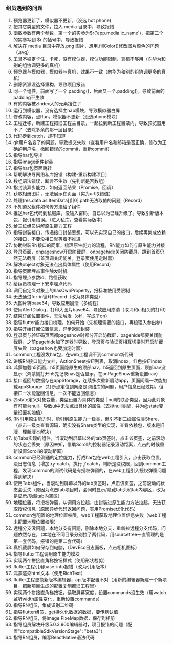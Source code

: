 ### 组员遇到的问题

1. 预览器更新了，模似器不更新，(没选 hot phone)
2. 把其它类型的文件，拉入 media 目录中，导致报错
3. 函数参数有两个参数，第一个的实参为$r('app.media.ic_name')，把第二个的实参写到 $r 的括号中，导致报错
4. 解决在 media 目录中存放.png 图片，想用.fillColor()修改图片颜色的问题（.svg）
5. 工具不稳定卡住，卡死，没有模似器，模似功能限制，真机不够用（向华为和别的组协调更多的真机）
6. 预览器与模似器，模似器与真机，效果不一致（向华为和别的组协调更多的真机）
7. 删除资源没选择重构，导致项目报错
8. 同一个组件，前面写了一个.padding()，后面又一个.padding()，导致前面的padding不生效
9. 有的内容被zIndex大的元素挡住了
10. 运行到模似器，没有选择主hap模块，导致模似器白屏
11. 修改内容，点Run，模似器不更新（没选phone模块）
12. 工程迁移，新建工程把旧工程主目录，一起拉到新工程目录内，导致预览器用不了（去除多余的那一层目录）
13. 代码走到catch，却不知道
14. git用户名变了的问题，导致提交失败（查看用户名和邮箱是否正确，修改为正确的用户名，撤回错误的commit，重新commit）
15. 指导har包导出
16. 指导image组件封装
17. 指导har包页面跳转
18. 帮助解决导网络私库报错（构建-重新构建项目）
19. 数组语法错误，断言不生效（先判断是否数组）
20. 指封装异步能力，如何返回结果（Promise，回调）
21. 获取相册图片，无法展示在页面（实为url取错值）
22. 处理(res.data as ItemData[])[0].path无法取值的问题（Record）
23. 不知道父组件如何传方法给子组件
24. 推送har包代码到私服库，没输入密码，自已以为已经升级了。导致引新版本包，报引用错误。（进入私库，查看实际版本）
25. 给三位组员讲解原生能力工程
26. 指导封装接口，传递接口封装思想，可以先实现自己的接口，后续再集成依赖的接口，不要没接口就等着不推进
27. 协助封装RN接口的同事，梳理原生能力的流程，RN能力如何与原生能力对接
28. 登录页面，onpageshow开启防截屏，onpagehide关闭防截屏，跳到首页仍然无法截屏（首页调关闭能关，登录页使用定时器）
29. 解决object对象无法点出具体属性（使用Record）
30. 指导页面埋点事件触发时机
31. 指导埋点参数id、路径获取
32. 给组员梳理一下安卓埋点代码
33. 调用自定义对象上的hasOwnProperty，报标准使用受限制
34. 无法通过for-in循环Record（改为具体类型）
35. 大图片转base64，导致应用崩溃（多线程）
36. 使用AlertDialog，打印大图片base64，导致应用崩溃（取消和ui相关的打印）
37. 结束订阅位置事件，无法触发（off，写成了on）
38. 指导flutter能力接口梳理，如何开始（先梳理需要的接口，再梳理入参出参）
39. 指导开始订阅位置信息，异步返回封装
40. 登录页与验证码页面都pageshow时都分开启防截屏，pagehide都要关闭防截屏，之前pagehide加了定器时导致，登录页与验证页相互切换时开启防截屏失败（pageshow也要加定时器）
41. common工程没发har包，在web工程调不到common新代码
42. 讲解RN接口能力文档，ActionSheet按钮列表，取消index，红色按钮index
43. 鸿蒙加载h5页面，h5页面隐原生的顶部nav，h5返回到原生页面，顶部nav没显示（鸿蒙侧打开h5先记录nav是否显示，在onPageShow重新设置nav）
44. 接口返回的数据存在appStorage，连续多次重新启动app，页面间隔一次能加载appStorage（打断点定位到网络是网络库的问题，用户信息已经过期，但接口一次能返回信息，一次不能返回信息）
45. @state定义对象变量，类型设置为具体的类型 | null的联合类型，因为此对象有可能为null，导致ui中无法点出具体的属性（去掉null类型，并为@state变量设置初始值）
46. RN引用原生能力时，能引到原生能力一级类，但引不到二级属性类Share，（点击一级类查看源码，确实没有Share类型的实现，查看依赖包，版本是旧版，理新版本解决）
47. 仿Tabs实现的组件，当滚动到屏幕以外的tab页签时，点击该页签，之前滚动的状态会丢失（原因未知，借助Scroll的控制器记录滚动距离，点击的时候重新设置Scroll的滚动距离）
48. common已经测通的定位能力，打成har包在web工程引入，点击获取位置，没日志信息（增加try-catch，执行了catch，判断是没权限，回到common工程，发现common的测试代码是有授权弹窗的，在web工程引入授权弹窗问题得到解决）
49. 使用Tabs组件，当滚动到屏幕以外的tab页签时，点击该页签，之前滚动的状态会丢失（原因为点击tab项目时，会同时显示/隐藏tab头和tab内容区，改为是显示/隐藏tab内空区）
50. 地理位置，将授权弹窗，从调用方拉起，由封装进原生能力方法拉起，无法获取授权信息（原因异步代码返回问题，实用Promise优化代码）
51. common包配置的地理位置权限，web工程获取地理位置信息失败（web工程未配置地理位置权限）
52. 远程分支没问题，本地分支有问题，删除本地分支，重新拉远程分支代码，问题依然存在，（本地在不同目录分别拉了两代码，用sourcetree一直管理的是第一套代码，报错的是第二套代码）
53. 真机截屏如何保存到电脑，（DevEco日志面板，点击相机图标）
54. 指导flutter工程调用原生能力模块
55. 实现两个拼接直角梯按钮样式（使用形状裁剪）
56. flutter工程引用base-info报错（改为引用版本）
57. 鸿蒙渲染html文本（使用RichText）
58. flutter工程更换新版本编辑器，api版本配置不对（用新的编辑器新建一个新项目，把新项目生成的配置复制都旧工程里）
59. 实现两个拼接直角梯按钮，读取屏幕宽度，设置commands没生效（用watch监听width属性变化，重新设置commands）
60. 指导RN组员，集成识别二维码
61. 指导flutter组员，get持久化数据的数据，要传默认值
62. 指导RN组员，将image.PixeMap数据，保存到相册
63. 指导组员解决升级5.0.3.900编辑器时，项目报错的问题（配置"compatibleSdkVersionStage": "beta3"）
64. 指导RN组员，编写ReactNative语法代码